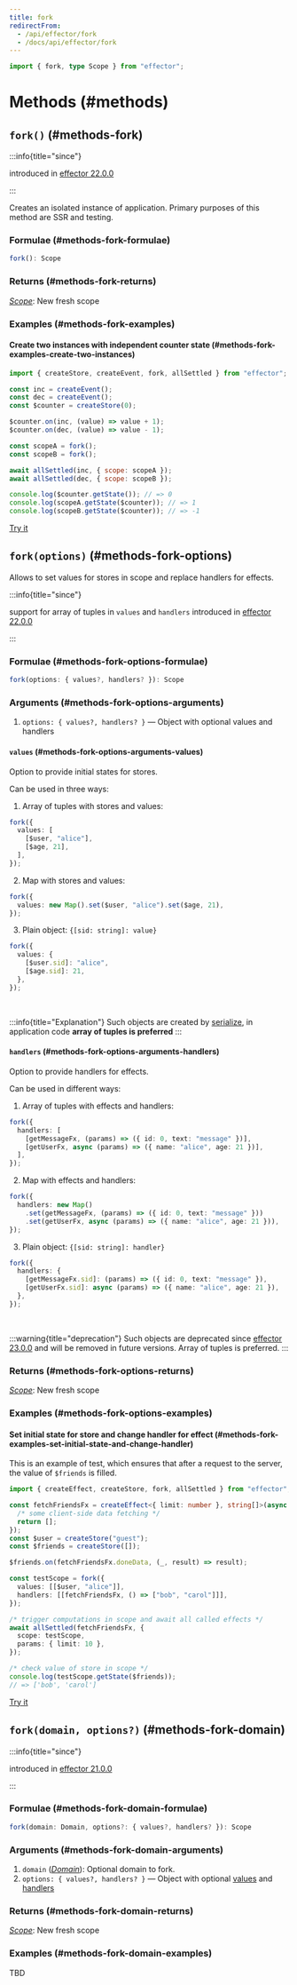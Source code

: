 ```yaml
---
title: fork
redirectFrom:
  - /api/effector/fork
  - /docs/api/effector/fork
---
```


```ts
import { fork, type Scope } from "effector";
```

# Methods (#methods)

## `fork()` (#methods-fork)

:::info{title="since"}

introduced in [effector 22.0.0](https://changelog.effector.dev/#effector-22-0-0)

:::

Creates an isolated instance of application.
Primary purposes of this method are SSR and testing.

### Formulae (#methods-fork-formulae)

```ts
fork(): Scope
```

### Returns (#methods-fork-returns)

[_Scope_](/en/api/effector/Scope): New fresh scope

### Examples (#methods-fork-examples)

#### Create two instances with independent counter state (#methods-fork-examples-create-two-instances)

```js
import { createStore, createEvent, fork, allSettled } from "effector";

const inc = createEvent();
const dec = createEvent();
const $counter = createStore(0);

$counter.on(inc, (value) => value + 1);
$counter.on(dec, (value) => value - 1);

const scopeA = fork();
const scopeB = fork();

await allSettled(inc, { scope: scopeA });
await allSettled(dec, { scope: scopeB });

console.log($counter.getState()); // => 0
console.log(scopeA.getState($counter)); // => 1
console.log(scopeB.getState($counter)); // => -1
```

[Try it](https://share.effector.dev/dBSC59h8)

## `fork(options)` (#methods-fork-options)

Allows to set values for stores in scope and replace handlers for effects.

:::info{title="since"}

support for array of tuples in `values` and `handlers` introduced in [effector 22.0.0](https://changelog.effector.dev/#effector-22-0-0)

:::

### Formulae (#methods-fork-options-formulae)

```ts
fork(options: { values?, handlers? }): Scope
```

### Arguments (#methods-fork-options-arguments)

1. `options: { values?, handlers? }` — Object with optional values and handlers

#### `values` (#methods-fork-options-arguments-values)

Option to provide initial states for stores.

Can be used in three ways:

1.  Array of tuples with stores and values:

```ts
fork({
  values: [
    [$user, "alice"],
    [$age, 21],
  ],
});
```

2.  Map with stores and values:

```ts
fork({
  values: new Map().set($user, "alice").set($age, 21),
});
```

3.  Plain object: `{[sid: string]: value}`

```ts
fork({
  values: {
    [$user.sid]: "alice",
    [$age.sid]: 21,
  },
});
```

<br />

:::info{title="Explanation"}
Such objects are created by [serialize](/en/api/effector/serialize), in application code **array of tuples is preferred**
:::

#### `handlers` (#methods-fork-options-arguments-handlers)

Option to provide handlers for effects.

Can be used in different ways:

1.  Array of tuples with effects and handlers:

```ts
fork({
  handlers: [
    [getMessageFx, (params) => ({ id: 0, text: "message" })],
    [getUserFx, async (params) => ({ name: "alice", age: 21 })],
  ],
});
```

2.  Map with effects and handlers:

```ts
fork({
  handlers: new Map()
    .set(getMessageFx, (params) => ({ id: 0, text: "message" }))
    .set(getUserFx, async (params) => ({ name: "alice", age: 21 })),
});
```

3.  Plain object: `{[sid: string]: handler}`

```ts
fork({
  handlers: {
    [getMessageFx.sid]: (params) => ({ id: 0, text: "message" }),
    [getUserFx.sid]: async (params) => ({ name: "alice", age: 21 }),
  },
});
```

<br />

:::warning{title="deprecation"}
Such objects are deprecated since [effector 23.0.0](https://changelog.effector.dev/#effector-23-0-0) and will be removed in future versions. Array of tuples is preferred.
:::

### Returns (#methods-fork-options-returns)

[_Scope_](/en/api/effector/Scope): New fresh scope

### Examples (#methods-fork-options-examples)

#### Set initial state for store and change handler for effect (#methods-fork-examples-set-initial-state-and-change-handler)

This is an example of test, which ensures that after a request to the server, the value of `$friends` is filled.

```ts
import { createEffect, createStore, fork, allSettled } from "effector";

const fetchFriendsFx = createEffect<{ limit: number }, string[]>(async ({ limit }) => {
  /* some client-side data fetching */
  return [];
});
const $user = createStore("guest");
const $friends = createStore([]);

$friends.on(fetchFriendsFx.doneData, (_, result) => result);

const testScope = fork({
  values: [[$user, "alice"]],
  handlers: [[fetchFriendsFx, () => ["bob", "carol"]]],
});

/* trigger computations in scope and await all called effects */
await allSettled(fetchFriendsFx, {
  scope: testScope,
  params: { limit: 10 },
});

/* check value of store in scope */
console.log(testScope.getState($friends));
// => ['bob', 'carol']
```

[Try it](https://share.effector.dev/gnNbGZuu)

## `fork(domain, options?)` (#methods-fork-domain)

:::info{title="since"}

introduced in [effector 21.0.0](https://changelog.effector.dev/#effector-21-0-0)

:::

### Formulae (#methods-fork-domain-formulae)

```ts
fork(domain: Domain, options?: { values?, handlers? }): Scope
```

### Arguments (#methods-fork-domain-arguments)

1. `domain` ([_Domain_](/en/api/effector/Domain)): Optional domain to fork.
2. `options: { values?, handlers? }` — Object with optional [values](#methods-fork-options-arguments-values) and [handlers](#methods-fork-options-arguments-handlers)

### Returns (#methods-fork-domain-returns)

[_Scope_](/en/api/effector/Scope): New fresh scope

### Examples (#methods-fork-domain-examples)

TBD
